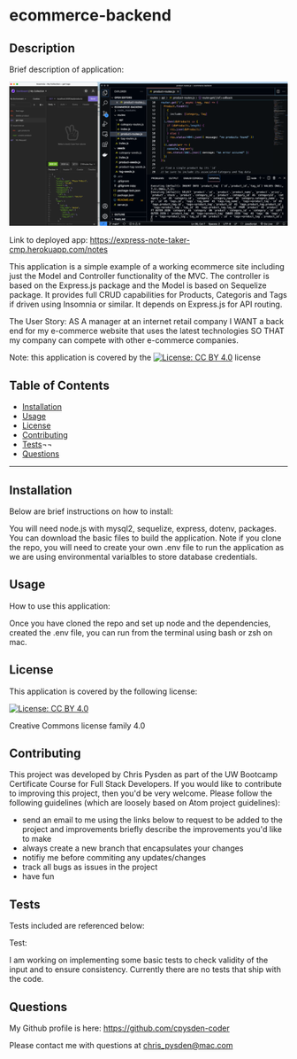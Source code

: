 # ecommerce-backend

## Description ##

Brief description of application:

![Screenshot](./images/ecommerce-backend-screenshot.png)

Link to deployed app: <https://express-note-taker-cmp.herokuapp.com/notes>

This application is a simple example of a working ecommerce site including just the Model and Controller functionality of the MVC. The controller is based on the Express.js package and the Model is based on Sequelize package. It provides full CRUD capabilities for Products, Categoris and Tags if driven using Insomnia or similar. It depends on Express.js for API routing.

The User Story:
AS A manager at an internet retail company
I WANT a back end for my e-commerce website that uses the latest technologies
SO THAT my company can compete with other e-commerce companies.

Note: this application is covered by the [![License: CC BY 4.0](https://img.shields.io/badge/License-CC%20BY%204.0-lightgrey.svg)](https://creativecommons.org/licenses/by/4.0/) license

## Table of Contents ##

* [Installation](#installation)
* [Usage](#usage)
* [License](#license)
* [Contributing](#contributing)
* [Tests](#tests)¬¬
* [Questions](#questions)

- - -

## Installation ##
Below are brief instructions on how to install:

You will need node.js with mysql2, sequelize, express, dotenv, packages. You can download the basic files to build the application. 
Note if you clone the repo, you will need to create your own .env file to run the application as we are using environmental varialbles to store database credentials.

## Usage ##
How to use this application: 

Once you have cloned the repo and set up node and the dependencies, created the .env file, you can run from the terminal using bash or zsh on mac. 

## License ##
This application is covered by the following license: 

[![License: CC BY 4.0](https://img.shields.io/badge/License-CC%20BY%204.0-lightgrey.svg)](https://creativecommons.org/licenses/by/4.0/)

Creative Commons license family 4.0

## Contributing ##
This project was developed by Chris Pysden as part of the UW Bootcamp Certificate Course for Full Stack Developers. If you would like to contribute to improving this project, then you'd be very welcome. Please follow the following guidelines (which are loosely based on Atom project guidelines):

* send an email to me using the links below to request to be added to the project and improvements briefly describe the improvements you'd like to make
* always create a new branch that encapsulates your changes
* notifiy me before commiting any updates/changes
* track all bugs as issues in the project
* have fun

## Tests ##
Tests included are referenced below:

Test:  

I am working on implementing some basic tests to check validity of the input and to ensure consistency. Currently there are no tests that ship with the code.

## Questions ##

My Github profile is here: <https://github.com/cpysden-coder>

Please contact me with questions at <chris_pysden@mac.com>
